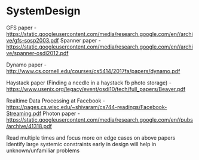 # SystemDesign
GFS paper - https://static.googleusercontent.com/media/research.google.com/en//archive/gfs-sosp2003.pdf
Spanner paper - https://static.googleusercontent.com/media/research.google.com/en//archive/spanner-osdi2012.pdf

Dynamo paper - http://www.cs.cornell.edu/courses/cs5414/2017fa/papers/dynamo.pdf

Haystack paper (Finding a needle in a haystack fb photo storage) - https://www.usenix.org/legacy/event/osdi10/tech/full_papers/Beaver.pdf

Realtime Data Processing at Facebook - https://pages.cs.wisc.edu/~shivaram/cs744-readings/Facebook-Streaming.pdf
Photon paper - https://static.googleusercontent.com/media/research.google.com/en//pubs/archive/41318.pdf

Read multiple times and focus more on edge cases on above papers
Identify large systemic constraints early in design will help in unknown/unfamiliar problems
